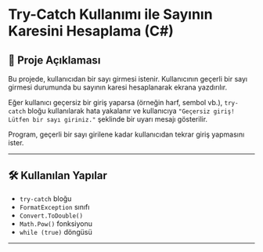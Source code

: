 # Try-Catch Kullanımı ile Sayının Karesini Hesaplama (C#)

## 📌 Proje Açıklaması

Bu projede, kullanıcıdan bir sayı girmesi istenir. Kullanıcının geçerli bir sayı girmesi durumunda bu sayının karesi hesaplanarak ekrana yazdırılır.

Eğer kullanıcı geçersiz bir giriş yaparsa (örneğin harf, sembol vb.), `try-catch` bloğu kullanılarak hata yakalanır ve kullanıcıya `"Geçersiz giriş! Lütfen bir sayı giriniz."` şeklinde bir uyarı mesajı gösterilir.

Program, geçerli bir sayı girilene kadar kullanıcıdan tekrar giriş yapmasını ister.

---

## 🛠 Kullanılan Yapılar

- `try-catch` bloğu
- `FormatException` sınıfı
- `Convert.ToDouble()`
- `Math.Pow()` fonksiyonu
- `while (true)` döngüsü

---
